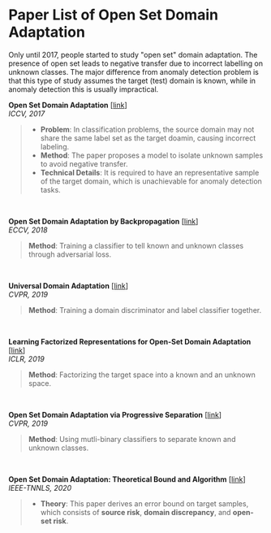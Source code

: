 # Paper List of Open Set Domain Adaptation

Only until 2017, people started to study "open set" domain adaptation. The presence of open set leads to negative transfer due to incorrect labelling on unknown classes.
The major difference from anomaly detection problem is that this type of study assumes the target (test) domain is known, while in anomaly detection this is usually impractical.



**Open Set Domain Adaptation** [[link](https://openaccess.thecvf.com/content_ICCV_2017/papers/Busto_Open_Set_Domain_ICCV_2017_paper.pdf)]  
*ICCV, 2017*
> - **Problem**: In classification problems, the source domain may not share the same label set as the target doamin, causing incorrect labeling.
> - **Method**: The paper proposes a model to isolate unknown samples to avoid negative transfer.
> - **Technical Details**: It is required to have an representative sample of the target domain, which is unachievable for anomaly detection tasks.

<br>

**Open Set Domain Adaptation by Backpropagation** [[link](https://arxiv.org/abs/1804.10427)]  
*ECCV, 2018*
> **Method**: Training a classifier to tell known and unknown classes through adversarial loss.
<br>

**Universal Domain Adaptation** [[link](https://openaccess.thecvf.com/content_CVPR_2019/papers/You_Universal_Domain_Adaptation_CVPR_2019_paper.pdf)]  
*CVPR, 2019*   
> **Method**: Training a domain discriminator and label classifier together.
<br>

**Learning Factorized Representations for Open-Set Domain Adaptation** [[link](https://openreview.net/forum?id=SJe3HiC5KX)]  
*ICLR, 2019*  
> **Method**: Factorizing the target space into a known and an unknown space.
<br>

**Open Set Domain Adaptation via Progressive Separation** [[link](https://openaccess.thecvf.com/content_CVPR_2019/papers/Liu_Separate_to_Adapt_Open_Set_Domain_Adaptation_via_Progressive_Separation_CVPR_2019_paper.pdf)]    
*CVPR, 2019*
> **Method**: Using mutli-binary classifiers to separate known and unknown classes.
<br>

**Open Set Domain Adaptation: Theoretical Bound and Algorithm** [[link](https://arxiv.org/abs/1907.08375)]  
*IEEE-TNNLS, 2020*
> - **Theory**: This paper derives an error bound on target samples, which consists of **source risk**, **domain discrepancy**, and **open-set risk**.
